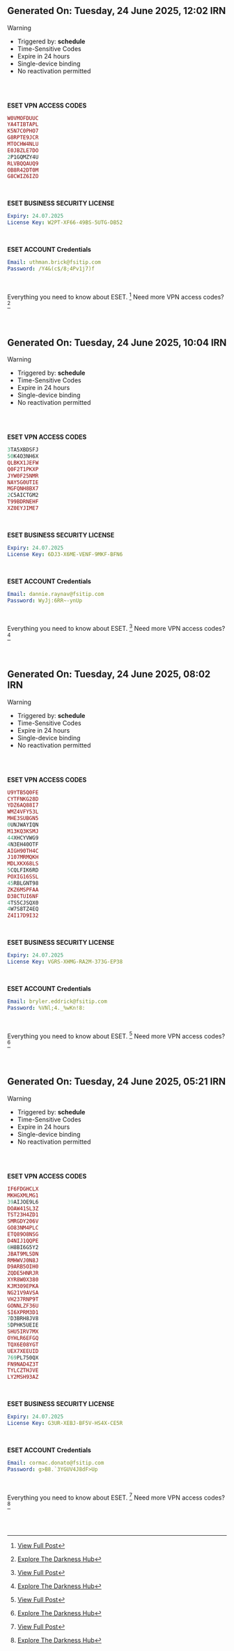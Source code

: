 #
## Generated On: Tuesday, 24 June 2025, 12:02 IRN

> [!WARNING]
>
> - Triggered by: **schedule**
> - Time-Sensitive Codes
> - Expire in 24 hours
> - Single-device binding
> - No reactivation permitted <br><br/>

<br/>

**ESET VPN ACCESS CODES**

```ruby
W0VMOFDUUC
YA4TIBTAPL
K5N7C0PHO7
G8RPTE9JCR
MTOCHW4NLU
E0JBZLE7DO
2P1GQMZY4U
RLVBQQAUQ9
OB8R42DT0M
G8CWIZ6IZO
```
<br/>

**ESET BUSINESS SECURITY LICENSE**

```yml
Expiry: 24.07.2025
License Key: W2PT-XF66-49BS-5UTG-DB52
```
<br/>

**ESET ACCOUNT Credentials**

```yml
Email: uthman.brick@fsitip.com
Password: /Y4&(c$/8;4Pv1j7)f
```
<br/>

Everything you need to know about ESET. [^1]
Need more VPN access codes? [^2]

<br/>

#
## Generated On: Tuesday, 24 June 2025, 10:04 IRN

> [!WARNING]
>
> - Triggered by: **schedule**
> - Time-Sensitive Codes
> - Expire in 24 hours
> - Single-device binding
> - No reactivation permitted <br><br/>

<br/>

**ESET VPN ACCESS CODES**

```ruby
3TA5XBDSFJ
50K4O3NH6X
QLBKX1JEFW
Q0F2T1PKXP
JYW0F25NMR
NAY5G0UTIE
MGFQNH8BX7
2C5AICTGM2
T99BDRNEHF
XZ0EYJIME7
```
<br/>

**ESET BUSINESS SECURITY LICENSE**

```yml
Expiry: 24.07.2025
License Key: 6DJ3-X6ME-VENF-9MKF-BFN6
```
<br/>

**ESET ACCOUNT Credentials**

```yml
Email: dannie.raynav@fsitip.com
Password: WyJj:6RR~-ynUp
```
<br/>

Everything you need to know about ESET. [^1]
Need more VPN access codes? [^2]

<br/>

#
#
## Generated On: Tuesday, 24 June 2025, 08:02 IRN

> [!WARNING]
>
> - Triggered by: **schedule**
> - Time-Sensitive Codes
> - Expire in 24 hours
> - Single-device binding
> - No reactivation permitted <br><br/>

<br/>

**ESET VPN ACCESS CODES**

```ruby
U9YTB5Q0FE
CYTFNKG28D
YDZ6AQ88I7
WMZ4VFY53L
MHE3SUBGN5
0UNJWAYIQN
M13KQ3KSMJ
44XHCYVWG9
4N3EH40OTF
AIGH90TH4C
J107MRMQKH
MDLXKX68LS
5CQLFIK6RD
POXIG16SSL
45RBLGNT98
ZKZ6MSPFAA
D38CTUI6NF
4TS5CJSQX0
4W7S8TZ4EQ
Z4I17D9I32
```

<br/>

**ESET BUSINESS SECURITY LICENSE**

```yml
Expiry: 24.07.2025
License Key: VGRS-XHMG-RA2M-373G-EP38
```

<br/>

**ESET ACCOUNT Credentials**

```yml
Email: bryler.eddrick@fsitip.com
Password: %VNl;4._%wKn!8:
```

<br/>

Everything you need to know about ESET. [^1]
Need more VPN access codes? [^2]

<br/>

#
## Generated On: Tuesday, 24 June 2025, 05:21 IRN

> [!WARNING]
>
> - Triggered by: **schedule**
> - Time-Sensitive Codes
> - Expire in 24 hours
> - Single-device binding
> - No reactivation permitted <br><br/>

<br/>

**ESET VPN ACCESS CODES**

```ruby
IF6FDGHCLX
MKHGXMLMG1
39AIJOE9L6
DOAW41SL3Z
TST23H4ZD1
SMRGDY206V
GO83NM4PLC
ETQ89O8NSG
D4NIJ1QQPE
6H8BI6G5Y2
JBAT9MLSDN
RMHWVJ0N8J
D9ARB5OIH0
ZQDE5HNRJR
XYR8W0X380
KJM309EPKA
NG21V9AVSA
VH237RNP9T
GONNLZF36U
SI6XPRM3D1
7D3BRH8JV8
5DPHK5UEIE
SHU5IRV7MX
OYHLR6EFGQ
TQX6E08YGT
UEX7XEEUID
769PL750QX
FN9NAD4Z3T
TYLCZTHJVE
LY2MSH93AZ
```
<br/>

**ESET BUSINESS SECURITY LICENSE**

```yml
Expiry: 24.07.2025
License Key: G3UR-XEBJ-BF5V-HS4X-CE5R
```
<br/>

**ESET ACCOUNT Credentials**

```yml
Email: cormac.donato@fsitip.com
Password: g>B8.`3YGUV4J8dF>Up
```
<br/>

Everything you need to know about ESET. [^1]
Need more VPN access codes? [^2]
<br/>
<br/>
<br/>
<br/>

[^1]: [View Full Post](https://t.me/F_NiREvil/2113)

[^2]: [Explore The Darkness Hub](https://t.me/Eset_key_trial)
